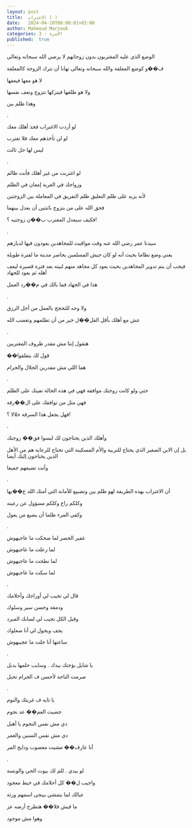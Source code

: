 ```yaml
---
layout: post
title:  الاغتراب ( )
date:   2024-04-10T00:00:01+03:00
author: Mahmoud Marzouk
categories: 3 - الأسرة
published:  true
---
```

الوضع الذي عليه المغتربون بدون زوجاتهم لا يرضي الله سبحانه
وتعالى

ف��و كوضع المعلقة والله سبحانه وتعالى نهانا أن نترك الزوجة
كالمعلقة

لا هو معها فيعفها

ولا هو طلقها فيتركها تتزوج وتعف نفسها

وهذا ظلم بين

.

لو أردت الاغتراب فخذ أهلك معك

لو لن تأخذهم معك فلا تغترب

ليس لها حل ثالث

.

لو اغتربت من غير أهلك فأنت ظالم

وزواجك في الغربة إمعان في الظلم

لأنه يزيد على ظلم التعليق ظلم التفريق في المعاملة بين
الزوجتين

فحق الله على من يتزوج باثنتين أن يعدل بينهما

فكيف سيعدل المغترب ب��ن زوجتيه ؟!

.

سيدنا عمر رضي الله عنه وقت مواقيت للمجاهدين يعودون فيها
لديارهم

يعني وضع نظاما بحيث أنه لو كان جيش المسلمين يحاصر مدينة ما لفترة
طويلة

فيجب أن يتم تدوير المجاهدين بحيث يعود كل مجاهد منهم لبيته بعد فترة
قصيرة ليعف أهله ثم يعود للجهاد

هذا في الجهاد فما بالك في م��رد العمل

.

ولا وجه للتحجج بالعمل من أجل الرزق

عش مع أهلك بأقل القل��ل خير من أن تظلمهم وتغضب الله

.

هتقول إنتا مش مقدر ظروف المغتربين

��قول لك يتفلقوا

هما اللي مش مقدرين الحلال والحرام

.

حتي ولو كانت زوجتك موافقة فهي في هذه الحالة تعينك على الظلم

فهي مثل من توافقك على ال��رقة

فهل يجعل هذا السرقة حلالا ؟!

.

وأهلك الذين يحتاجون لك ليسوا فق�� زوجتك

بل إن الابن الصغير الذي يحتاج للتربية والأم المسكينة التي تحتاج للرعاية
هم من الأهل الذين يحتاجون إليك أيضا

وأنت تضيعهم جميعا

.

أن الاغتراب بهذه الطريقة لهو ظلم بين وتضييع للأمانة التي أمنك الله
ع��يها

وكلكم راع وكلكم مسؤول عن رعيته

وكفى المرء ظلما أن يضيع من يعول

.

غفير الجصر لما ضحكت ما عاجبهوش

لما زعلت ما عاجبهوش

لما نطجت ما عاجبهوش

لما سكت ما عاجبهوش

.

قال لي تجيب لي أوراجك وأحلامك

ودمغة وحسن سير وسلوك

وقبل الكل تجيب لي لسانك المبرد

يجف ويجول لي أنا صعلوك

ساعتها أنا جلت ما عجيبهوش

.

يا شايل بؤجتك بيدك . وسايب حلمها يدبل

صرمت الناجة لأحسن ف الحرام تحبل

.

يا تايه ف غربتك والنوم

جضيت العم�� عد نجوم

دي مش نفس النجوم يا أهبل

دي مش نفس السنين والعمر

أنا عارف�� مشيت مغصوب ودايج المر

.

لو بيدي . للم لك بيوت الحي والونسة

واجيب ل�� كل أحلامك في خيط معجود

عيالك لما بتمشي بيبجى اسمهم ورثة

ما فيش فلا�� هتطرح أرضه عز

وهوا مش موجود
